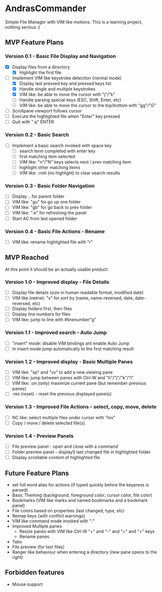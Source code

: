 # AndrasCommander

Simple File Manager with VIM like motions. 
This is a learning project, nothing serious :)

## MVP Feature Plans

### Version 0.1 - Basic File Display and Navigation
- [x] Display files from a directory 
    - [x] Highlight the first file
- [ ] Implement VIM like keystroke detection (normal mode)
    - [x] Display last pressed key and pressed keys list
    - [x] Handle single and multiple keystrokes
    - [x] VIM like: be able to move the cursor with "j"/"k" 
    - [ ] Handle parsing special keys (ESC, Shift, Enter, etc)
    - [ ] VIM like: be able to move the cursor to the top/bottom with "gg"/"G"
- [ ] Scrollpane viewport follows cursor
- [ ] Execute the highlighted file when "Enter" key pressed
- [ ] Quit with ":q" ENTER

### Version 0.2 - Basic Search
- [ ] Implement a basic search invoked with space key
    - [ ] search term completed with enter key 
    - [ ] first matching item selected
    - [ ] VIM like: "n"/"N" keys selects next / prev matching item
    - [ ] highlight other matching items
    - [ ] VIM like: :noh (no highlight) to clear search results
    
### Version 0.3 - Basic Folder Navigation
- [ ] Display .. for parent folder
- [ ] VIM like: "gu" for go up one folder 
- [ ] VIM like: "gb" for go back to prev folder
- [ ] VIM like: ":e" for refreshing the panel
- [ ] Start AC from last opened folder
    
### Version 0.4 - Basic File Actions - Rename
- [ ] VIM like: rename highlighted file with "r"

## MVP Reached
At this point it should be an actually usable product.

### Version 1.0 - Improved display - File Details
 - [ ] Display file details (size in human readable format, modified date)
 - [ ] VIM like (netrw): "s" for sort by (name, name-reversed, date, date-reversed, etc)
 - [ ] Display folders first, then files
 - [ ] Display line numbers for files
 - [ ] VIM like: jump to line with #linenumber"g"

### Version 1.1 - Improved search - Auto Jump
 - [ ] "insert" mode: disable VIM bindings ant enable Auto Jump
 - [ ] In insert mode jump automatically to the first matching result

### Version 1.2 - Improved display - Basic Multiple Panes
- [ ] VIM like: "sp" and "vs" to add a new viewing pane
- [ ] VIM like: jump between panes with Ctrl-W and "h"/"j"/"k"/"l"
- [ ] VIM like: :on (only) maximize current pane (but remember previous panes)
- [ ] :res (reset) - reset the previous displayed pane(s)

### Version 1.3 - Improved File Actions - select, copy, move, delete
- [ ] NC like: select multiple files under cursor with "Ins"
- [ ] Copy / move / delete selected file(s)

### Version 1.4 - Preview Panels
 - [ ] File preview panel - open and close with a command
 - [ ] Folder preview panel - display5 last changed file in highlighted folder
 - [ ] Display scrollable content of highlighted file

## Future Feature Plans
- set full word alias for actions (if typed quickly before the keypress is parsed)
- Basic Theming (background, foreground color, cursor color, file color)
- Bookmarks (VIM like marks and named bookmarks and a bookmark panel)
- File colors based on properties (last changed, type, etc)
- Remap keys (with conflict warnings)
- VIM like command mode invoked with ":" 
- Improved Multiple panes
    - Resize panes with VIM like Ctrl-W "+" and "-" and ">" and "<" keys
    - Rename panes 
- Tabs 
- File preview (for text files)
- Ranger like behaviour when entering a directory (new pane opens to the right)

## Forbidden features
- Mouse support
